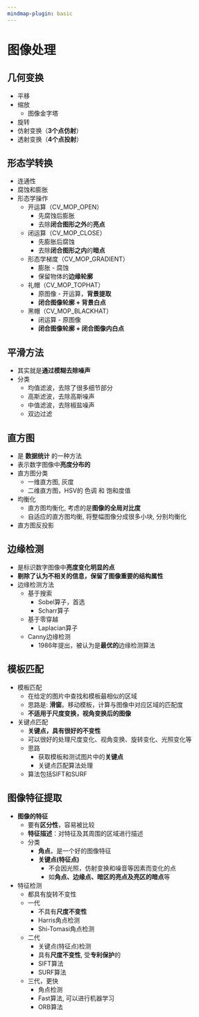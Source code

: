 ```yaml
---
mindmap-plugin: basic
---
```

# 图像处理

## 几何变换
- 平移
- 缩放
	- 图像金字塔
- 旋转
- 仿射变换（**3个点仿射**）
- 透射变换（**4个点投射**）

## 形态学转换
- 连通性 
- 腐蚀和膨胀
- 形态学操作
	- 开运算（CV_MOP_OPEN）
		- 先腐蚀后膨胀
		- 去除**闭合图形之外**的**亮点**
	- 闭运算（CV_MOP_CLOSE）
		- 先膨胀后腐蚀
		- 去除**闭合图形之内**的**暗点**
	- 形态学梯度（CV_MOP_GRADIENT）
		- 膨胀 - 腐蚀
		- 保留物体的**边缘轮廓**
	- 礼帽（CV_MOP_TOPHAT）
		- 原图像 - 开运算，**背景提取**
		- **闭合图像轮廓 + 背景白点**
	- 黑帽（CV_MOP_BLACKHAT）
		- 闭运算 - 原图像
		- **闭合图像轮廓 + 闭合图像内白点**
## 平滑方法
- 其实就是**通过模糊去除噪声**
- 分类
	- 均值滤波，去除了很多细节部分
	- 高斯滤波，去除高斯噪声
	- 中值滤波，去除椒盐噪声
	- 双边过滤
## 直方图
- 是 **数据统计** 的一种方法
- 表示数字图像中**亮度分布的**
- 直方图分类
	- 一维直方图, 灰度
	- 二维直方图，HSV的 色调 和 饱和度值
- 均衡化
	- 直方图均衡化, 考虑的是**图像的全局对比度**
	- 自适应的直方图均衡, 将整幅图像分成很多小块, 分别均衡化
- 直方图反投影
## 边缘检测
- 是标识数字图像中**亮度变化明显的点** 
- **剔除了认为不相关的信息，保留了图像重要的结构属性** 
- 边缘检测方法
	- 基于搜索
		- Sobel算子，首选
		- Scharr算子
	- 基于零穿越
		- Laplacian算子
	- Canny边缘检测
		- 1986年提出，被认为是**最优的**边缘检测算法

## 模板匹配
- 模板匹配
	- 在给定的图片中查找和模板最相似的区域
	- 思路是: **滑窗**。移动模板，计算与图像中对应区域的匹配度
	- **不适用于尺度变换，视角变换后的图像**
- 关键点匹配
	- **关键点，具有很好的不变性**
	- 可以很好的处理尺度变化、视角变换、旋转变化、光照变化等
	- 思路
		- 获取模板和测试图片中的**关键点**
		- 关键点匹配算法处理
	- 算法包括SIFT和SURF
## 图像特征提取
- **图像的特征**
	- 要有**区分性**，容易被比较
	- **特征描述**：对特征及其周围的区域进行描述
	- 分类
		- **角点**，是一个好的图像特征
		- **关键点(特征点)**
			- 不会因光照，仿射变换和噪音等因素而变化的点
			- 如**角点、边缘点、暗区的亮点及亮区的暗点**等
- 特征检测
	- 都具有旋转不变性
	- 一代
		- 不具有**尺度不变性**
		- Harris角点检测
		- Shi-Tomasi角点检测
	- 二代
		- 关键点(特征点)检测
		- 具有**尺度不变性**, 受**专利保护**的
		- SIFT算法
		- SURF算法
	- 三代，更快
		- 角点检测
		- Fast算法, 可以进行机器学习
		- ORB算法
